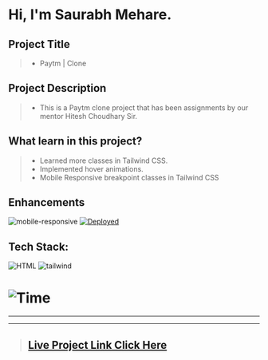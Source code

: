 # **Hi, I'm Saurabh Mehare.**

## Project Title

> - Paytm | Clone


## Project Description

> - This is a Paytm clone project that has been assignments by our mentor Hitesh Choudhary Sir.


## What learn in this project?
> - Learned more classes in Tailwind CSS.
> - Implemented hover animations.
> - Mobile Responsive breakpoint classes in Tailwind CSS


## Enhancements

![mobile-responsive](https://img.shields.io/badge/Mobile%20Responsive-Yes-green)
[![Deployed](https://img.shields.io/badge/Deployed-Yes-green)](https://shopify-alpha-iota.vercel.app/)


## Tech Stack:

![HTML](https://img.shields.io/badge/html-3670A0?style=for-the-badge&logo=html5&logoColor=white)
![tailwind](https://img.shields.io/badge/tailwind%20css-03203C?style=for-the-badge&logo=tailwindcss&logoColor=white)



# ![Time](https://img.shields.io/badge/Time%20Taken-36hrs-green)

---
---

>## [Live Project Link Click Here ](https://paytmcl-one.netlify.app/)
